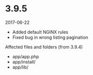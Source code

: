 # 3.9.5

2017-06-22

- Added default NGINX rules
- Fixed bug in wrong listing pagination

Affected files and folders (from 3.9.4)

- app/app.php
- app/install/
- app/lib/
